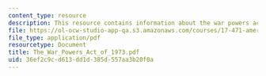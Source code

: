 ```yaml
---
content_type: resource
description: This resource contains information about the war powers act of 1973.
file: https://ol-ocw-studio-app-qa.s3.amazonaws.com/courses/17-471-american-national-security-policy-fall-2002/36ef2c9cd613dd1d385d557aa3b20f0a_The_War_Powers_Act_of_1973.pdf
file_type: application/pdf
resourcetype: Document
title: The_War_Powers_Act_of_1973.pdf
uid: 36ef2c9c-d613-dd1d-385d-557aa3b20f0a
---
```

